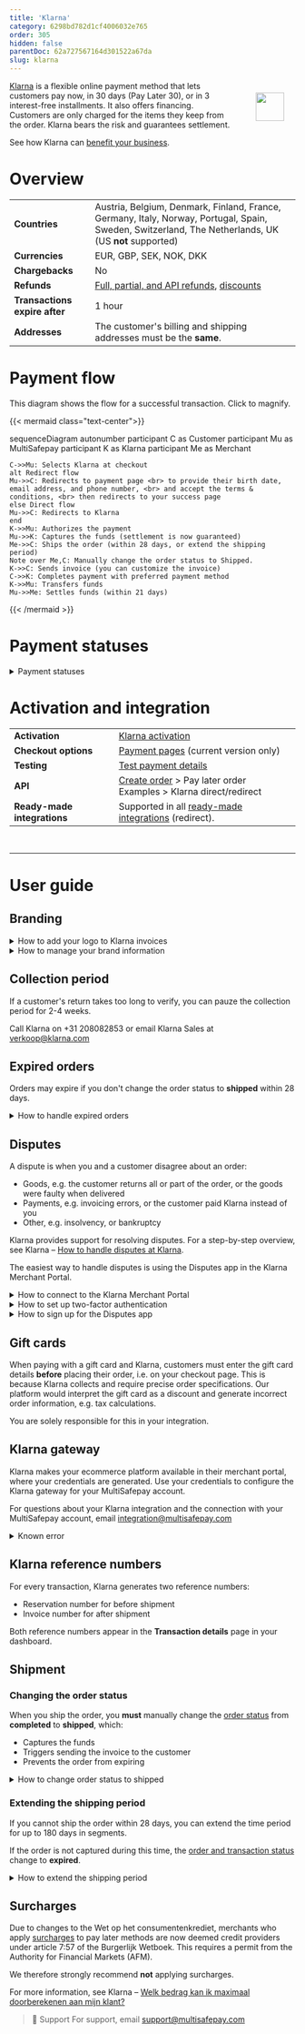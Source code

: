 ```yaml
---
title: 'Klarna'
category: 6298bd782d1cf4006032e765
order: 305
hidden: false
parentDoc: 62a727567164d301522a67da
slug: klarna
---
```


<img src="https://raw.githubusercontent.com/MultiSafepay/docs/master/static/logo/Payment_methods/Klarna.svg" width="50" align="right" style="margin: 20px 20px 20px 40px; max-height: 75px"/>

[Klarna](https://www.klarna.com/) is a flexible online payment method that lets customers pay now, in 30 days (Pay Later 30), or in 3 interest-free installments. It also offers financing. Customers are only charged for the items they keep from the order. Klarna bears the risk and guarantees settlement.

See how Klarna can [benefit your business](https://www.multisafepay.com/solutions/payment-methods/klarna).

# Overview

|   |   |
|---|---|
| **Countries**  | Austria, Belgium, Denmark, Finland, France, Germany, Italy, Norway, Portugal, Spain, Sweden, Switzerland, The Netherlands, UK (US **not** supported)  | 
| **Currencies**  | EUR, GBP, SEK, NOK, DKK  | 
| **Chargebacks**  | No  | 
| **Refunds** | [Full, partial, and API refunds](/refunds/), [discounts](/discounts/) |
| **Transactions expire after** | 1 hour |
| **Addresses** | The customer's billing and shipping addresses must be the **same**. | 

# Payment flow

This diagram shows the flow for a successful transaction. Click to magnify.

{{< mermaid class="text-center">}}

sequenceDiagram
    autonumber
    participant C as Customer
    participant Mu as MultiSafepay
    participant K as Klarna
    participant Me as Merchant

    C->>Mu: Selects Klarna at checkout
    alt Redirect flow
    Mu->>C: Redirects to payment page <br> to provide their birth date, email address, and phone number, <br> and accept the terms & conditions, <br> then redirects to your success page
    else Direct flow
    Mu->>C: Redirects to Klarna
    end
    K->>Mu: Authorizes the payment
    Mu->>K: Captures the funds (settlement is now guaranteed)
    Me->>C: Ships the order (within 28 days, or extend the shipping period)
    Note over Me,C: Manually change the order status to Shipped. 
    K->>C: Sends invoice (you can customize the invoice) 
    C->>K: Completes payment with preferred payment method
    K->>Mu: Transfers funds 
    Mu->>Me: Settles funds (within 21 days)

{{< /mermaid >}} 

# Payment statuses  

<details id="payment-statuses">
<summary>Payment statuses</summary>
<br>

**Order status:** Changes as the customer's order with you progresses towards shipment (independent of payment)

**Transaction status:** Changes as the funds progress towards settlement in your account balance

For more information, see [Payment statuses](/payment-statuses/).

| Description | Order status | Transaction status |
|---|---|---|
| **Payments** | | |
| The customer has been redirected to Klarna. You can still cancel with Klarna using the reservation number. | Initialized   | Initialized  |
| Klarna has authorized the transaction and the funds are awaiting capture. You can no longer cancel; you can only refund. | Completed  | Uncleared  |
| **Important:** To capture the funds, [manually change the order status to shipped](#shipment). | Shipped | Uncleared |
| MultiSafepay has collected payment. | Shipped    | Completed  |
| The transaction expired after 1 hour or you didn't [change the order status to shipped](#shipment) within 28 days. <br> See [Expired orders](#expired-orders).  | Expired    | Expired    |
| Klarna authorized the transaction, but either you or the customer cancelled it before capture. | Void   | Void |
| Klarna declined the transaction. <br> Only the customer can contact Klarna to find out why (for privacy and compliance reasons). <br> For merchant support, email <klarna@multisafepay.com> | Declined | Declined |
|**Refunds**|||
| Refund initiated. | Initialized | Completed |
| Refund complete.  | Completed | Completed |

</details>

# Activation and integration

| | |
|---|---|
| **Activation** | [Klarna activation](/payment-methods/#klarna) |
| **Checkout options** | [Payment pages](/payment-pages/) (current version only) |
| **Testing** | [Test payment details](/testing/#pay-later-methods) |
| **API** | [Create order](https://docs-api.multisafepay.com/reference/createorder) > Pay later order <br> Examples > Klarna direct/redirect |
| **Ready-made integrations** | Supported in all [ready-made integrations](/integrations/ready-made/) (redirect). |
<br>

---

# User guide

## Branding

<details id="how-to-add-your-logo-to-klarna-invoices">
<summary>How to add your logo to Klarna invoices</summary>
<br>

1. Sign in to your Klarna Merchant Account, and then go to **Branding**.
3. Under **Logo**, upload a .png or .jpeg logo. 
    - For best results, use a square image with a transparent background. 
    - Resolution 180x180 px or higher

</details>

<details id="how-to-manage-your-brand-information">
<summary>How to manage your brand information</summary>
<br>

Under **Brand information**, you can set up and manage your brand including:
- Brand name
- Home page
- Instagram URL
- Facebook URL

For support, see Klarna – [Klantenservice](https://www.klarna.com/nl/klantenservice/). 

</details>

## Collection period

If a customer's return takes too long to verify, you can pauze the collection period for 2-4 weeks. 

Call Klarna on +31 208082853 or email Klarna Sales at <verkoop@klarna.com>

## Expired orders

Orders may expire if you don't change the order status to **shipped** within 28 days. 

<details id="how-to-handle-expired-orders"> 
<summary>How to handle expired orders</summary>
<br>

You can send the customer a payment link from the existing order or a new order.

**Existing order**

1. Sign in to your MultiSafepay dashboard.
2. Go to **Transactions** > **Transaction overview**, and then select the expired transaction.  
3. Click **Payment link**, and then click **Duplicate this order**.
4. On the **Payment link generator** page, click **Generate payment link**. 
5. Send the payment link to the customer. 

**New order**

1. [Create a new order](https://docs-api.multisafepay.com/reference/createorder) > Pay later order.  
See also Examples > Klarna redirect.
2. [Ship the order](https://docs-api.multisafepay.com/reference/updateorder) > Ship order.
3. Send the payment link to the customer.

</details>

## Disputes

A dispute is when you and a customer disagree about an order:

- Goods, e.g. the customer returns all or part of the order, or the goods were faulty when delivered
- Payments, e.g. invoicing errors, or the customer paid Klarna instead of you
- Other, e.g. insolvency, or bankruptcy

Klarna provides support for resolving disputes. For a step-by-step overview, see Klarna – [How to handle disputes at Klarna](https://docs.klarna.com/disputes/).

The easiest way to handle disputes is using the Disputes app in the Klarna Merchant Portal. 

<details id="how-to-connect-to-the-klarna-merchant-portal">
<summary>How to connect to the Klarna Merchant Portal</summary>
<br>
  
You'll receive an email from Klarna inviting you to activate your portal account. The link expires within 7 days and is only usable once. 

If your link has expired or you haven't received an email, email <support@multisafepay.com> 

1. In the email, click **Activate account**.
2. Read the Merchant Portal Agreement, agree to the terms and conditions, and then click **Continue**.
3. Enter a password, and click **Update password**.
4. Enter your first and last names, and then click **Update profile**.
5. To sign in for the first time, enter your email address and the password you just created, and then click **Log in**.

**Note:** If viewing orders in the portal, you must still manually change the order status to Shipped to trigger the invoicing process and receive payment.

</details>

<details id="how-to-set-up-two-factor-authentication">
<summary>How to set up two-factor authentication</summary>
<br>

If you want to increase the security of your Klarna Merchant Portal, set up two-factor authentication with the Google Authenticator app.

1. Under **To-dos**, click **Activate two-factor authentication**. 
2. In the dialog, click **Start the setup**.
3. Open the Google Authenticator app and scan the QR code. 
4. Enter the one-time authorization code from the app, and click **Set up authentication**.

</details>

<details id="how-to-sign-up-for-the-disputes-app">
<summary>How to sign up for the Disputes app</summary>
<br>

To sign up to use the Disputes app, follow these steps:

1. Sign in to the [Klarna Merchant Portal](https://eu.portal.klarna.com/).
2. In the side menu, click **Disputes**.
3. Select an email address and preferred language for receiving dispute-related emails, e.g. reminders.
4. Agree to the terms and conditions. 
5. Click **Sign up**. 

Klarna will send you an email when the first dispute appears in the app. 

**Using the Disputes app**

The side menu contains three pre-set filters to view:

- All disputes
- Unauthorized disputes
- Disputes expiring soon

See Klarna – [Disputes App in Merchant Portal](https://docs.klarna.com/disputes/disputes-app-in-merchant-portal/) for detailed information on:

- Searching and filtering disputes
- Exporting reports
- Dispute statuses
- Managing settings
- Responding to disputes
- Accepting losses

</details>

## Gift cards

When paying with a gift card and Klarna, customers must enter the gift card details **before** placing their order, i.e. on your checkout page. This is because Klarna collects and require precise order specifications. Our platform would interpret the gift card as a discount and generate incorrect order information, e.g. tax calculations.

You are solely responsible for this in your integration.

## Klarna gateway 

Klarna makes your ecommerce platform available in their merchant portal, where your credentials are generated. Use your credentials to configure the Klarna gateway for your MultiSafepay account. 

For questions about your Klarna integration and the connection with your MultiSafepay account, email <integration@multisafepay.com>

<details id="known-error">
<summary>Known error</summary>
<br>

If you receive a `code:BAD_VALUE, Bad value: order_lines[0].reference` error from Klarna, try using shorter SKU numbers, e.g. fewer than 9 characters. 

</details>

## Klarna reference numbers

For every transaction, Klarna generates two reference numbers:

- Reservation number for before shipment
- Invoice number for after shipment

Both reference numbers appear in the **Transaction details** page in your dashboard.

## Shipment

### Changing the order status

When you ship the order, you **must** manually change the [order status](/payment-statuses/) from **completed** to **shipped**, which:

- Captures the funds
- Triggers sending the invoice to the customer
- Prevents the order from expiring

<details id="how-to-change-order-status-to-shipped">
<summary>How to change order status to shipped</summary>
<br>

**In your dashboard**

1. Sign in to your [MultiSafepay dashboard](https://merchant.multisafepay.com).
2. Go to **Transactions** > **Transactions overview**.
3. Search for the transaction, and click to open the **Transaction details** page. 
4. Under **Order details**, click **Change order status**. 
5. Change the status to **shipped**.
6. Send the customer the track and trace details, if relevant.

**In your backend**

If you change the order status in your backend, the following [ready-made integrations](/integrations/ready-made/) pass the updated status to your dashboard automatically:

- Magento 2 and WooCommerce: When you set the order to **shipped** in your backend.
- Shopware 5: When you set the order to **delivered** in your backend.

For other ready-made integrations, make an [update order](https://docs-api.multisafepay.com/reference/updateorder) API request.

**Note:** Some third-party plugins may not support updating the status via our API.

</details>

### Extending the shipping period

If you cannot ship the order within 28 days, you can extend the time period for up to 180 days in segments.

If the order is not captured during this time, the [order and transaction status](/payment-statuses/) change to **expired**.

<details id="how-to-extend-the-shipping-period"> 
<summary>How to extend the shipping period</summary>
<br>

1. Sign in to your [MultiSafepay dashboard](https://merchant.multisafepay.com).
2. Go to **Transactions** > **Transaction overview**, and click on the relevant transaction.
3. In the **Transaction details** page, click **Extend**.

</details>

## Surcharges  

Due to changes to the Wet op het consumentenkrediet, merchants who apply [surcharges](/surcharges/) to pay later methods are now deemed credit providers under article 7:57 of the Burgerlijk Wetboek. This requires a permit from the Authority for Financial Markets (AFM).  

We therefore strongly recommend **not** applying surcharges. 

For more information, see Klarna – [Welk bedrag kan ik maximaal doorberekenen aan mijn klant?](https://www.klarna.com/nl/zakelijk/webwinkelsupport/welk-bedrag-kan-ik-maximaal-doorberekenen-aan-mijn-klant/) 
<br>

> 💬  Support
> For support, email <support@multisafepay.com>